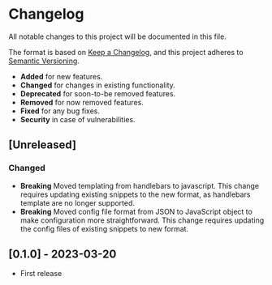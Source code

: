 # Changelog

All notable changes to this project will be documented in this file.

The format is based on [Keep a Changelog](https://keepachangelog.com/en/1.0.0/),
and this project adheres to [Semantic Versioning](https://semver.org/spec/v2.0.0.html).

- **Added** for new features.
- **Changed** for changes in existing functionality.
- **Deprecated** for soon-to-be removed features.
- **Removed** for now removed features.
- **Fixed** for any bug fixes.
- **Security** in case of vulnerabilities.

## [Unreleased]

### Changed

- **Breaking** Moved templating from handlebars to javascript. This change requires updating existing snippets to the new format, as handlebars template are no longer supported.
- **Breaking** Moved config file format from JSON to JavaScript object to make configuration more straightforward. This change requires updating the config files of existing snippets to new format.

## [0.1.0] - 2023-03-20

- First release
